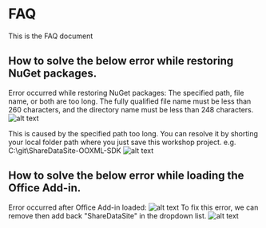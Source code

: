 # FAQ

This is the FAQ document

## How to solve the below error while restoring NuGet packages. 
Error occurred while restoring NuGet packages: The specified path, file name, or both are too long. The fully qualified file name must be less than 260 characters, and the directory name must be less than 248 characters.
![alt text](imgs/FAQ.png "FAQ")

This is caused by the specified path too long. You can resolve it by shorting your local folder path where you just save this workshop project.
e.g. C:\git\ShareDataSite-OOXML-SDK
![alt text](imgs/ShortPath.PNG "Short Path")


## How to solve the below error while loading the Office Add-in.
Error occurred after Office Add-in loaded:
![alt text](imgs/FAQ.png "Error")
To fix this error, we can remove then add back "ShareDataSite" in the dropdown list.
![alt text](imgs/FAQ.png "Solution.PNG")
 
